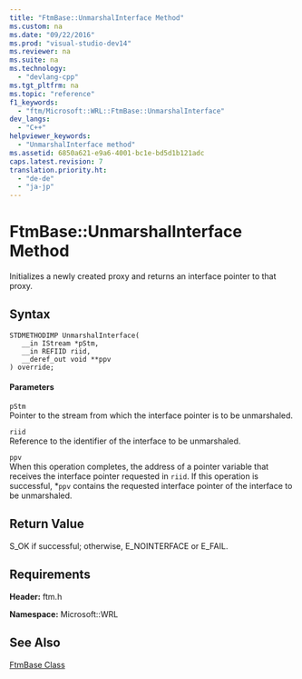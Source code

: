 ```yaml
---
title: "FtmBase::UnmarshalInterface Method"
ms.custom: na
ms.date: "09/22/2016"
ms.prod: "visual-studio-dev14"
ms.reviewer: na
ms.suite: na
ms.technology: 
  - "devlang-cpp"
ms.tgt_pltfrm: na
ms.topic: "reference"
f1_keywords: 
  - "ftm/Microsoft::WRL::FtmBase::UnmarshalInterface"
dev_langs: 
  - "C++"
helpviewer_keywords: 
  - "UnmarshalInterface method"
ms.assetid: 6850a621-e9a6-4001-bc1e-bd5d1b121adc
caps.latest.revision: 7
translation.priority.ht: 
  - "de-de"
  - "ja-jp"
---
```

# FtmBase::UnmarshalInterface Method
Initializes a newly created proxy and returns an interface pointer to that proxy.  
  
## Syntax  
  
```  
STDMETHODIMP UnmarshalInterface(  
   __in IStream *pStm,  
   __in REFIID riid,  
   __deref_out void **ppv  
) override;  
```  
  
#### Parameters  
 `pStm`  
 Pointer to the stream from which the interface pointer is to be unmarshaled.  
  
 `riid`  
 Reference to the identifier of the interface to be unmarshaled.  
  
 `ppv`  
 When this operation completes, the address of a pointer variable that receives the interface pointer requested in `riid`. If this operation is successful, *`ppv` contains the requested interface pointer of the interface to be unmarshaled.  
  
## Return Value  
 S_OK if successful; otherwise, E_NOINTERFACE or E_FAIL.  
  
## Requirements  
 **Header:** ftm.h  
  
 **Namespace:** Microsoft::WRL  
  
## See Also  
 [FtmBase Class](../VS_csharp/ftmbase-class.md)